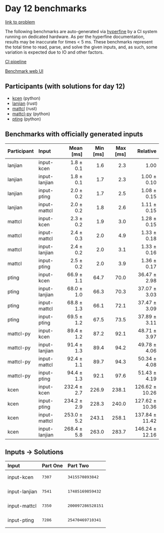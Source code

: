 # Day 12 benchmarks

[link to problem](https://adventofcode.com/2023/day/12)

The following benchmarks are auto-generated via
[hyperfine](https://github.com/sharkdp/hyperfine) by a CI system running on
dedicated hardware. As per the hyperfine documentation, results may be
inaccurate for times < 5 ms. These benchmarks represent the total time to read,
parse, and solve the given inputs, and, as such, some variation is expected due
to IO and other factors.

[CI pipeline](http://ci.papercode.net:8080/teams/main/pipelines/aoc2023)

[Benchmark web UI](https://aoc.ancalagon.black)


## Participants (with solutions for day 12)

- [kcen](https://github.com/kcen/aoc2023) (python)
- [lanjian](https://github.com/lanjian/aoc-2023) (rust)
- [mattcl](https://github.com/mattcl/aoc2023) (rust)
- [mattcl-py](https://github.com/mattcl/aoc2023-py) (python)
- [pting](https://github.com/pting/aoc2023) (python)


## Benchmarks with officially generated inputs

| Participant | Input | Mean [ms] | Min [ms] | Max [ms] | Relative |
|:---|:---|---:|---:|---:|---:|
| lanjian | input-kcen | 1.8 ± 0.1 | 1.6 | 2.3 | 1.00 |
| lanjian | input-lanjian | 1.8 ± 0.1 | 1.7 | 2.3 | 1.00 ± 0.10 |
| lanjian | input-pting | 2.0 ± 0.2 | 1.7 | 2.5 | 1.08 ± 0.15 |
| lanjian | input-mattcl | 2.0 ± 0.2 | 1.8 | 2.6 | 1.11 ± 0.15 |
| mattcl | input-kcen | 2.3 ± 0.2 | 1.9 | 3.0 | 1.28 ± 0.15 |
| mattcl | input-mattcl | 2.4 ± 0.3 | 2.0 | 4.9 | 1.33 ± 0.18 |
| mattcl | input-lanjian | 2.4 ± 0.2 | 2.0 | 3.1 | 1.33 ± 0.16 |
| mattcl | input-pting | 2.5 ± 0.2 | 2.0 | 3.9 | 1.36 ± 0.17 |
| pting | input-kcen | 66.9 ± 1.1 | 64.7 | 70.0 | 36.47 ± 2.98 |
| pting | input-lanjian | 68.0 ± 1.0 | 66.3 | 70.3 | 37.07 ± 3.03 |
| pting | input-mattcl | 68.8 ± 1.3 | 66.1 | 72.1 | 37.47 ± 3.09 |
| pting | input-pting | 69.5 ± 1.2 | 67.5 | 73.5 | 37.89 ± 3.11 |
| mattcl-py | input-kcen | 89.4 ± 1.2 | 87.2 | 92.1 | 48.71 ± 3.97 |
| mattcl-py | input-lanjian | 91.4 ± 1.3 | 89.4 | 94.2 | 49.78 ± 4.06 |
| mattcl-py | input-mattcl | 92.4 ± 1.1 | 89.7 | 94.3 | 50.34 ± 4.08 |
| mattcl-py | input-pting | 94.4 ± 1.3 | 92.1 | 97.6 | 51.43 ± 4.19 |
| kcen | input-kcen | 232.4 ± 2.7 | 226.9 | 238.1 | 126.62 ± 10.26 |
| kcen | input-pting | 234.2 ± 2.9 | 228.3 | 240.0 | 127.62 ± 10.36 |
| kcen | input-mattcl | 253.0 ± 5.2 | 243.1 | 258.1 | 137.84 ± 11.42 |
| kcen | input-lanjian | 268.4 ± 5.8 | 263.0 | 283.7 | 146.24 ± 12.16 |


## Inputs -> Solutions

| Input | Part One | Part Two |
|:---|:---|:---|
|input-kcen|<pre>7307</pre>|<pre>3415570893842</pre>|
|input-lanjian|<pre>7541</pre>|<pre>17485169859432</pre>|
|input-mattcl|<pre>7350</pre>|<pre>200097286528151</pre>|
|input-pting|<pre>7286</pre>|<pre>25470469710341</pre>|